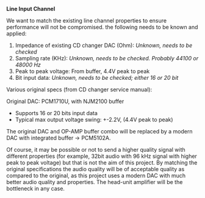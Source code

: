 **Line Input Channel**

We want to match the existing line channel properties to ensure performance will not be compromised. the following needs to be known and applied:
1. Impedance of existing CD changer DAC (Ohm):   _Unknown, needs to be checked_
2. Sampling rate (KHz):  _Unknown, needs to be checked. Probably 44100 or 48000 Hz_
3. Peak to peak voltage:  From buffer, 4.4V peak to peak
4. Bit input data:  _Unknown, needs to be checked; either 16 or 20 bit_

Various original specs (from CD changer service manual):

Original DAC: PCM1710U, with NJM2100 buffer
- Supports 16 or 20 bits input data
- Typical max output voltage swing: +-2.2V, (4.4V peak to peak)

The original DAC and OP-AMP buffer combo will be replaced by a modern DAC with integrated buffer -> PCM5102A.

Of course, it may be possible or not to send a higher quality signal with different properties (for example, 32bit audio with 96 kHz signal with higher peak to peak voltage) but that is not the aim of this project.
By matching the original specifications the audio quality will be of acceptable quality as compared to the original, as this project uses a modern DAC with much better audio quality and properties. The head-unit amplifier will be the bottleneck in any case.
